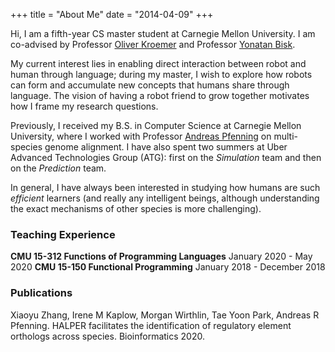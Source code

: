 +++
title = "About Me"
date = "2014-04-09"
+++
<!-- menu = "main" -->

Hi, I am a fifth-year CS master student at Carnegie Mellon University. I am co-advised by Professor [Oliver Kroemer](https://labs.ri.cmu.edu/iam/) and Professor [Yonatan Bisk](https://yonatanbisk.com/). 

My current interest lies in enabling direct interaction between robot and human through language; during my master, I wish to explore how robots can form and accumulate new concepts that humans share through language. The vision of having a robot friend to grow together motivates how I frame my research questions. 

Previously, I received my B.S. in Computer Science at Carnegie Mellon University, where I worked with Professor [Andreas Pfenning](http://www.pfenninglab.org/) on multi-species genome alignment. I have also spent two summers at Uber Advanced Technologies Group (ATG): first on the *Simulation* team and then on the *Prediction* team. 

In general, I have always been interested in studying how humans are such *efficient* learners (and really any intelligent beings, although understanding the exact mechanisms of other species is more challenging). 


### Teaching Experience
**CMU 15-312 Functions of Programming Languages**
January 2020 - May 2020
**CMU 15-150 Functional Programming**
January 2018 - December 2018


### Publications
Xiaoyu Zhang, Irene M Kaplow, Morgan Wirthlin, Tae Yoon Park, Andreas R Pfenning. HALPER facilitates the identification of regulatory element orthologs across species. Bioinformatics 2020.


<!-- Hugo is the **world’s fastest framework for building websites**. It is written in Go.

It makes use of a variety of open source projects including:

* https://github.com/russross/blackfriday
* https://github.com/alecthomas/chroma
* https://github.com/muesli/smartcrop
* https://github.com/spf13/cobra
* https://github.com/spf13/viper

Learn more and contribute on [GitHub](https://github.com/gohugoio).
 -->
